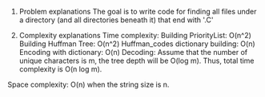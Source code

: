 1. Problem explanations
The goal is to write code for finding all files under a directory (and all directories beneath it) that end with '.C'

2. Complexity explanations
Time complexity: 
Building PriorityList: O(n^2)
Building Huffman Tree: O(n^2)
Huffman_codes dictionary building: O(n)
Encoding with dictionary: O(n)
Decoding: Assume that the number of unique characters is m, the tree depth will be O(log m). Thus, total 
time complexity is O(n log m).

Space complexity: O(n) when the string size is n.